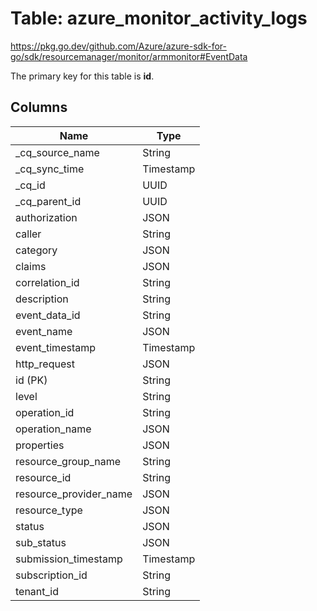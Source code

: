 # Table: azure_monitor_activity_logs

https://pkg.go.dev/github.com/Azure/azure-sdk-for-go/sdk/resourcemanager/monitor/armmonitor#EventData

The primary key for this table is **id**.



## Columns
| Name          | Type          |
| ------------- | ------------- |
|_cq_source_name|String|
|_cq_sync_time|Timestamp|
|_cq_id|UUID|
|_cq_parent_id|UUID|
|authorization|JSON|
|caller|String|
|category|JSON|
|claims|JSON|
|correlation_id|String|
|description|String|
|event_data_id|String|
|event_name|JSON|
|event_timestamp|Timestamp|
|http_request|JSON|
|id (PK)|String|
|level|String|
|operation_id|String|
|operation_name|JSON|
|properties|JSON|
|resource_group_name|String|
|resource_id|String|
|resource_provider_name|JSON|
|resource_type|JSON|
|status|JSON|
|sub_status|JSON|
|submission_timestamp|Timestamp|
|subscription_id|String|
|tenant_id|String|